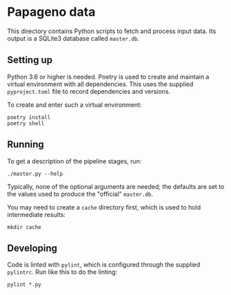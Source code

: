 Papageno data
=============

This directory contains Python scripts to fetch and process input data. Its
output is a SQLite3 database called `master.db`.

Setting up
----------

Python 3.6 or higher is needed. Poetry is used to create and maintain a virtual
environment with all dependencies. This uses the supplied `pyproject.toml` file
to record dependencies and versions.

To create and enter such a virtual environment:

    poetry install
    poetry shell

Running
-------

To get a description of the pipeline stages, run:

    ./master.py --help

Typically, none of the optional arguments are needed; the defaults are set to
the values used to produce the "official" `master.db`.

You may need to create a `cache` directory first, which is used to hold
intermediate results:

    mkdir cache

Developing
----------

Code is linted with `pylint`, which is configured through the supplied
`pylintrc`. Run like this to do the linting:

    pylint *.py
